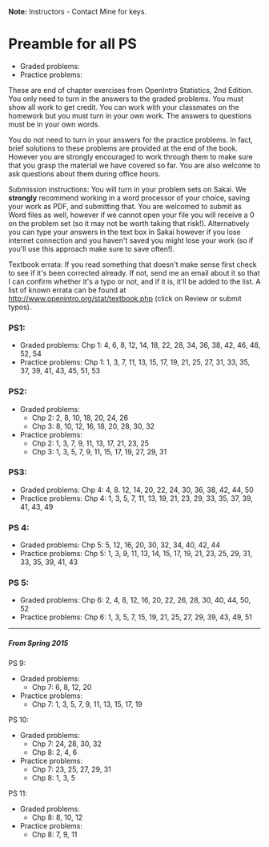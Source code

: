 **Note:** Instructors - Contact Mine for keys.

# Preamble for all PS

- Graded problems:  
- Practice problems: 
 
These are end of chapter exercises from OpenIntro Statistics, 2nd Edition. You only need to turn in the answers to the graded problems. You must show all work to get credit. You can work with your classmates on the homework but you must turn in your own work. The answers to questions must be in your own words.

You do not need to turn in your answers for the practice problems. In fact, brief solutions  to these problems are provided at the end of the book. However you are strongly encouraged to work through them to make sure that you grasp the material we have covered so far. You are also welcome to ask questions about them during office hours.

Submission instructions: You will turn in your problem sets on Sakai. We **strongly** recommend working in a word processor of your choice, saving your work as PDF, and submitting that. You are welcomed to submit as Word files as well, however if we cannot open your file you will receive a 0 on the problem set (so it may not be worth taking that risk!). Alternatively you can type your answers in the text box in Sakai however if you lose internet connection and you haven't saved you might lose your work (so if you'll use this approach make sure to save often!).

Textbook errata: If you read something that doesn't make sense first check to see if it's been corrected already. If not, send me an email about it so that I can confirm whether it's a typo or not, and if it is, it'll be added to the list. A list of known errata can be found at http://www.openintro.org/stat/textbook.php (click on Review or submit typos).

### PS1:

* Graded problems: Chp 1: 4, 6, 8, 12, 14, 18, 22, 28, 34, 36, 38, 42, 46, 48, 52, 54 
* Practice problems: Chp 1: 1, 3, 7, 11, 13, 15, 17, 19, 21, 25, 27, 31, 33, 35, 37, 39, 41, 43, 45, 51, 53

### PS2:

* Graded problems: 
    * Chp 2: 2, 8, 10, 18, 20, 24, 26
    * Chp 3: 8, 10, 12, 16, 18, 20, 28, 30, 32
* Practice problems: 
    * Chp 2: 1, 3, 7, 9, 11, 13, 17, 21, 23, 25
    * Chp 3: 1, 3, 5, 7, 9, 11, 15, 17, 19, 27, 29, 31

### PS3:

* Graded problems: Chp 4: 4, 8. 12, 14, 20, 22, 24, 30, 36, 38, 42, 44, 50
* Practice problems: Chp 4: 1, 3, 5, 7, 11, 13, 19, 21, 23, 29, 33, 35, 37, 39, 41, 43, 49

### PS 4:

* Graded problems: Chp 5: 5, 12, 16, 20, 30, 32, 34, 40, 42, 44
* Practice problems: Chp 5: 1, 3, 9, 11, 13, 14, 15, 17, 19, 21, 23, 25, 29, 31, 33, 35, 39, 41, 43

### PS 5:

* Graded problems: Chp 6: 2, 4, 8, 12, 16, 20, 22, 26, 28, 30, 40, 44, 50, 52
* Practice problems: Chp 6: 1, 3, 5, 7, 15, 19, 21, 25, 27, 29, 39, 43, 49, 51 

* * *

##### From Spring 2015



PS 9:
* Graded problems:
  + Chp 7: 6, 8, 12, 20
* Practice problems:
  + Chp 7: 1, 3, 5, 7, 9, 11, 13, 15, 17, 19


PS 10:
* Graded problems:
  + Chp 7: 24, 28, 30, 32
  + Chp 8: 2, 4, 6
* Practice problems:
  + Chp 7: 23, 25, 27, 29, 31
  + Chp 8: 1, 3, 5

PS 11:
* Graded problems:
  + Chp 8: 8, 10, 12
* Practice problems:
  + Chp 8: 7, 9, 11